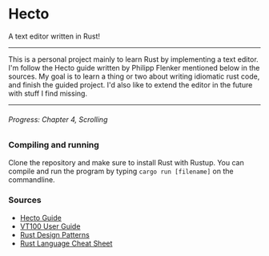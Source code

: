# Hecto
A text editor written in Rust!

___

This is a personal project mainly to learn Rust by implementing a text editor. 
I'm follow the Hecto guide written by Philipp Flenker mentioned below in the sources. 
My goal is to learn a thing or two about writing idiomatic rust code,
and finish the guided project. I'd also like to extend the editor in the future with stuff I find missing.

---

###### Progress: Chapter 4, Scrolling

### Compiling and running

Clone the repository and make sure to install Rust with Rustup.
You can compile and run the program by typing `cargo run [filename]` on the commandline.

### Sources

* [Hecto Guide](https://www.philippflenker.com/hecto)
* [VT100 User Guide](http://vt100.net/docs/vt100-ug/chapter3.html)
* [Rust Design Patterns](https://rust-unofficial.github.io/patterns/intro.html)
* [Rust Language Cheat Sheet](https://cheats.rs/)
